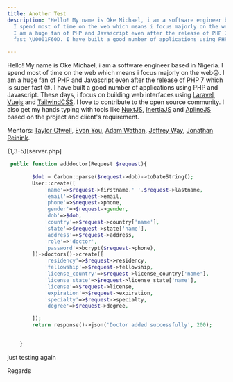 ```yaml
---
title: Another Test
description: "Hello! My name is Oke Michael, i am a software engineer based in Nigeria.
  I spend most of time on the web which means i focus majorly on the web\U0001F61C.
  I am a huge fan of PHP and Javascript even after the release of PHP 7 which is super
  fast \U0001F60D. I have built a good number of applications using PHP and Javascript."

---
```

Hello! My name is Oke Michael, i am a software engineer based in Nigeria. I spend most of time on the web which means i focus majorly on the web😜. I am a huge fan of PHP and Javascript even after the release of PHP 7 which is super fast 😍. I have built a good number of applications using PHP and Javascript. These days, i focus on building web interfaces using [Laravel](https://laravel.com/), [Vuejs](https://vuejs.org/) and [TailwindCSS](https://tailwindcss.com/). I love to contribute to the open source community. I also get my hands typing with tools like [NuxtJS](https://nuxtjs.org/), [InertiaJS](https://inertiajs.com/) and [AplineJS](https://github.com/alpinejs/alpine) based on the project and client's requirement.

Mentors: [Taylor Otwell](htts://twitter.com/taylorotwell), [Evan You](https://twitter.com/youyuxi), [Adam Wathan](https://twitter.com/adamwathan), [Jeffrey Way](https://twitter/jeffrey_way), [Jonathan Reinink](https://twitter.com/reinink).

{1,3-5}\[server.php\]

```php
 public function adddoctor(Request $request){
        
        $dob = Carbon::parse($request->dob)->toDateString();
        User::create([
            'name'=>$request->firstname.' '.$request->lastname,
            'email'=>$request->email,
            'phone'=>$request->phone,
            'gender'=>$request->gender,
            'dob'=>$dob,
            'country'=>$request->country['name'],
            'state'=>$request->state['name'],
            'address'=>$request->address,
            'role'=>'doctor',
            'password'=>bcrypt($request->phone),
        ])->doctors()->create([
            'residency'=>$request->residency,
            'fellowship'=>$request->fellowship,
            'license_country'=>$request->license_country['name'],
            'license_state'=>$request->license_state['name'],
            'license'=>$request->license,
            'expiration'=>$request->expiration,
            'specialty'=>$request->specialty,
            'degree'=>$request->degree,

        ]);
        return response()->json('Doctor added successfully', 200);

        
    }
```

just testing again

Regards